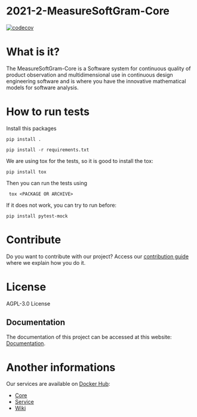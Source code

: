 # 2021-2-MeasureSoftGram-Core

[![codecov](https://codecov.io/gh/fga-eps-mds/2021-2-MeasureSoftGram-Core/branch/develop/graph/badge.svg?token=XRPXP8LH9I)](https://app.codecov.io/gh/fga-eps-mds/2021-2-MeasureSoftGram-Core)

# What is it?

The MeasureSoftGram-Core is a Software system for continuous quality of product observation and multidimensional use in continuous design engineering software and is where you have the innovative mathematical models for software analysis.

# How to run tests

Install this packages

```
pip install .
```

```
pip install -r requirements.txt
```

We are using tox for the tests, so it is good to install the tox:

```
pip install tox
```

Then you can run the tests using
```
 tox <PACKAGE OR ARCHIVE>
```

If it does not work, you can try to run before: 
```
pip install pytest-mock
```

# Contribute

Do you want to contribute with our project? Access our [contribution guide](https://github.com/fga-eps-mds/2021-2-MeasureSoftGram-Core/blob/develop/CONTRIBUTING.md) where we explain how you do it. 

# License

AGPL-3.0 License

## Documentation

The documentation of this project can be accessed at this website: [Documentation](https://github.com/fga-eps-mds/2021-2-MeasureSoftGram-Doc).

# Another informations

Our services are available on [Docker Hub](https://hub.docker.com/):
- [Core](https://hub.docker.com/r/measuresoftgram/core)
- [Service](https://hub.docker.com/r/measuresoftgram/service)
- [Wiki](https://fga-eps-mds.github.io/2021-2-MeasureSoftGram-Doc/)


